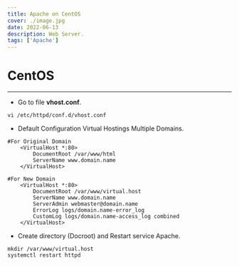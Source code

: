 ```yaml
---
title: Apache on CentOS
cover: ./image.jpg
date: 2022-06-13
description: Web Server.
tags: ['Apache']
---
```


# **CentOS**

----
* Go to file **vhost.conf**.
```
vi /etc/httpd/conf.d/vhost.conf
```
* Default Configuration Virtual Hostings Multiple Domains.
```
#For Original Domain
    <VirtualHost *:80>
        DocumentRoot /var/www/html
        ServerName www.domain.name
    </VirtualHost>
    
#For New Domain
    <VirtualHost *:80>
        DocumentRoot /var/www/virtual.host
        ServerName www.domain.name
        ServerAdmin webmaster@domain.name
        ErrorLog logs/domain.name-error_log
        CustomLog logs/domain.name-access_log combined
    </VirtualHost>
```
* Create directory (Docroot) and Restart service Apache.
```
mkdir /var/www/virtual.host
systemctl restart httpd
```
